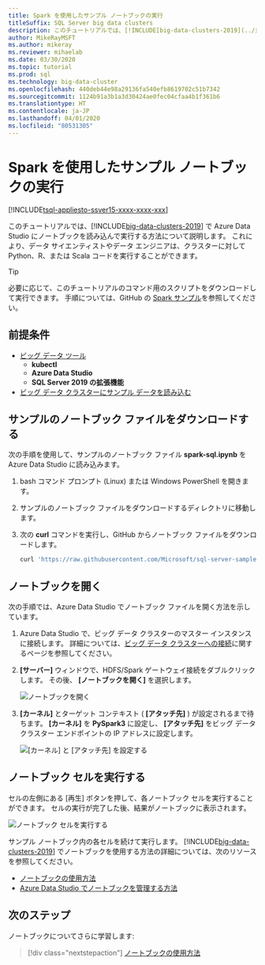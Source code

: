 ```yaml
---
title: Spark を使用したサンプル ノートブックの実行
titleSuffix: SQL Server big data clusters
description: このチュートリアルでは、[!INCLUDE[big-data-clusters-2019](../includes/ssbigdataclusters-ver15.md)] でサンプルの Spark ノートブックを読み込んで実行する方法について説明します。
author: MikeRayMSFT
ms.author: mikeray
ms.reviewer: mihaelab
ms.date: 03/30/2020
ms.topic: tutorial
ms.prod: sql
ms.technology: big-data-cluster
ms.openlocfilehash: 440deb44e98a29136fa540efb8619702c51b7342
ms.sourcegitcommit: 1124b91a3b1a3d30424ae0fec04cfaa4b1f361b6
ms.translationtype: HT
ms.contentlocale: ja-JP
ms.lasthandoff: 04/01/2020
ms.locfileid: "80531305"
---
```

# <a name="run-a-sample-notebook-using-spark"></a>Spark を使用したサンプル ノートブックの実行

[!INCLUDE[tsql-appliesto-ssver15-xxxx-xxxx-xxx](../includes/tsql-appliesto-ssver15-xxxx-xxxx-xxx.md)]

このチュートリアルでは、[!INCLUDE[big-data-clusters-2019](../includes/ssbigdataclusters-ver15.md)] で Azure Data Studio にノートブックを読み込んで実行する方法について説明します。 これにより、データ サイエンティストやデータ エンジニアは、クラスターに対して Python、R、または Scala コードを実行することができます。

> [!TIP]
> 必要に応じて、このチュートリアルのコマンド用のスクリプトをダウンロードして実行できます。 手順については、GitHub の [Spark サンプル](https://github.com/Microsoft/sql-server-samples/tree/master/samples/features/sql-big-data-cluster/spark)を参照してください。

## <a name="prerequisites"></a><a id="prereqs"></a> 前提条件

- [ビッグ データ ツール](deploy-big-data-tools.md)
   - **kubectl**
   - **Azure Data Studio**
   - **SQL Server 2019 の拡張機能**
- [ビッグ データ クラスターにサンプル データを読み込む](tutorial-load-sample-data.md)

## <a name="download-the-sample-notebook-file"></a>サンプルのノートブック ファイルをダウンロードする

次の手順を使用して、サンプルのノートブック ファイル **spark-sql.ipynb** を Azure Data Studio に読み込みます。

1. bash コマンド プロンプト (Linux) または Windows PowerShell を開きます。

1. サンプルのノートブック ファイルをダウンロードするディレクトリに移動します。

1. 次の **curl** コマンドを実行し、GitHub からノートブック ファイルをダウンロードします。

   ```bash
   curl 'https://raw.githubusercontent.com/Microsoft/sql-server-samples/master/samples/features/sql-big-data-cluster/spark/data-loading/transform-csv-files.ipynb' -o transform-csv-files.ipynb
   ```

## <a name="open-the-notebook"></a>ノートブックを開く

次の手順では、Azure Data Studio でノートブック ファイルを開く方法を示しています。

1. Azure Data Studio で、ビッグ データ クラスターのマスター インスタンスに接続します。 詳細については、[ビッグ データ クラスターへの接続](connect-to-big-data-cluster.md)に関するページを参照してください。

1. **[サーバー]** ウィンドウで、HDFS/Spark ゲートウェイ接続をダブルクリックします。 その後、 **[ノートブックを開く]** を選択します。

   ![ノートブックを開く](media/notebook-tutorial-spark/azure-data-studio-open-notebook.png)

1. **[カーネル]** とターゲット コンテキスト ( **[アタッチ先]** ) が設定されるまで待ちます。 **[カーネル]** を **PySpark3** に設定し、 **[アタッチ先]** をビッグ データ クラスター エンドポイントの IP アドレスに設定します。

   ![[カーネル] と [アタッチ先] を設定する](media/notebook-tutorial-spark/set-kernel-and-attach-to.png)

## <a name="run-the-notebook-cells"></a>ノートブック セルを実行する

セルの左側にある [再生] ボタンを押して、各ノートブック セルを実行することができます。 セルの実行が完了した後、結果がノートブックに表示されます。

![ノートブック セルを実行する](media/notebook-tutorial-spark/run-notebook-cell.png)

サンプル ノートブック内の各セルを続けて実行します。 [!INCLUDE[big-data-clusters-2019](../includes/ssbigdataclusters-ss-nover.md)] でノートブックを使用する方法の詳細については、次のリソースを参照してください。

- [ノートブックの使用方法](../azure-data-studio/notebooks-guidance.md)
- [Azure Data Studio でノートブックを管理する方法](notebooks-manage-bdc.md)

## <a name="next-steps"></a>次のステップ

ノートブックについてさらに学習します:
> [!div class="nextstepaction"]
> [ノートブックの使用方法](../azure-data-studio/notebooks-guidance.md)
